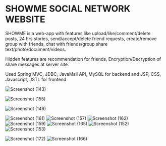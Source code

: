 # SHOWME SOCIAL NETWORK WEBSITE

SHOWME is a web-app with features like upload/like/comment/delete posts, 24 hrs stories, send/accept/delete friend
requests, create/remove group with friends, chat with friends/group share text/photo/document/videos.

Hidden features are recommendation for friends, Encryption/Decryption of share messages at server site.

Used Spring MVC, JDBC, JavaMail API, MySQL for backend and JSP, CSS, Javascript, JSTL for frontend 


![Screenshot (143)](https://user-images.githubusercontent.com/51437729/93593142-2441e200-f9d1-11ea-9997-1d59f3325fe1.png)

![Screenshot (155)](https://user-images.githubusercontent.com/51437729/93593194-450a3780-f9d1-11ea-87c9-250b3f4c7c8e.png)

![Screenshot (149)](https://user-images.githubusercontent.com/51437729/93593209-4fc4cc80-f9d1-11ea-98e7-d843f9a1a5e7.png)

![Screenshot (161)](https://user-images.githubusercontent.com/51437729/93593240-5f441580-f9d1-11ea-918f-862fd5d4c1c2.png)
![Screenshot (157)](https://user-images.githubusercontent.com/51437729/93593245-60754280-f9d1-11ea-81bd-c7e571b08a46.png)
![Screenshot (162)](https://user-images.githubusercontent.com/51437729/93593251-62d79c80-f9d1-11ea-888c-3b48d7e77407.png)
![Screenshot (159)](https://user-images.githubusercontent.com/51437729/93593258-65d28d00-f9d1-11ea-8a80-cd35ce157326.png)
![Screenshot (165)](https://user-images.githubusercontent.com/51437729/93593267-69feaa80-f9d1-11ea-9d15-f893098e5d41.png)
![Screenshot (152)](https://user-images.githubusercontent.com/51437729/93593273-6c610480-f9d1-11ea-8b03-22d71ab24b05.png)
![Screenshot (153)](https://user-images.githubusercontent.com/51437729/93593275-6d923180-f9d1-11ea-9515-373d82b2f456.png)

![Screenshot (172)](https://user-images.githubusercontent.com/51437729/93593301-7c78e400-f9d1-11ea-8cde-c673c1249275.png)
![Screenshot (166)](https://user-images.githubusercontent.com/51437729/93593324-8569b580-f9d1-11ea-814f-cec4a96f3571.png)
